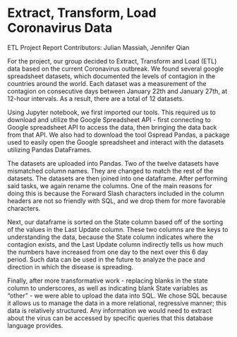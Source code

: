 # Extract, Transform, Load Coronavirus Data
ETL Project Report
Contributors: Julian Massiah, Jennifer Qian

For the project, our group decided to Extract, Transform and Load (ETL) data based on the current Coronavirus outbreak. We found several google spreadsheet datasets, which documented the levels of contagion in the countries around the world. Each dataset was a measurement of the contagion on consecutive days between January 22th and January 27th, at 12-hour intervals. As a result, there are a total of 12 datasets.

Using Jupyter notebook, we first imported our tools. This required us to download and utilize the Google Spreadsheet API - first connecting to Google spreadsheet API to access the data, then bringing the data back from that API. We also had to download the tool Gspread Pandas, a package used to easily open the Google spreadsheet and interact with the datasets utilizing Pandas DataFrames.

The datasets are uploaded into Pandas. Two of the twelve datasets have mismatched column names. They are changed to match the rest of the datasets.
The datasets are then joined into one dataframe. After performing said tasks, we again rename the columns. One of the main reasons for doing this is because the Forward Slash characters included in the column headers are not so friendly with SQL, and we drop them for more favorable characters.

Next, our dataframe is sorted on the State column based off of the sorting of the values in the Last Update column. These two columns are the keys to understanding the data, because the State column indicates where the contagion exists, and the Last Update column indirectly tells us how much the numbers have increased from one day to the next over this 6 day period. Such data can be used in the future to analyze the pace and direction in which the disease is spreading. 

Finally, after more transformative work - replacing blanks in the state column to underscores, as well as indicating blank State variables as “other” - we were able to upload the data into SQL. We chose SQL because it allows us to manage the data in a more relational, regressive manner; this data is relatively structured. Any information we would need to extract about the virus can be accessed by specific queries that this database language provides.
